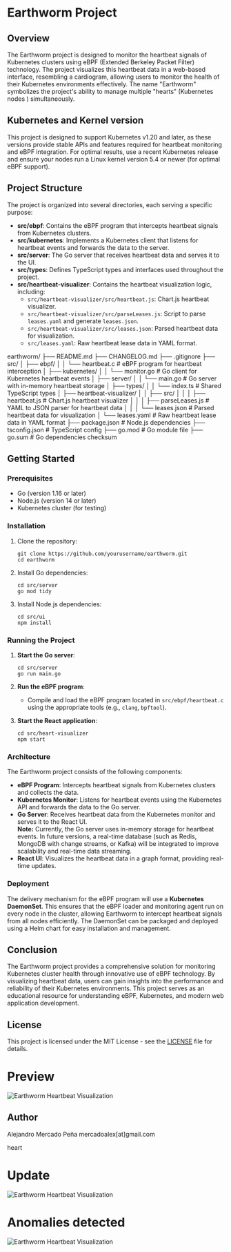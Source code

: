 # Earthworm Project

## Overview
The Earthworm project is designed to monitor the heartbeat signals of Kubernetes clusters using eBPF (Extended Berkeley Packet Filter) technology. The project visualizes this heartbeat data in a web-based interface, resembling a cardiogram, allowing users to monitor the health of their Kubernetes environments effectively. The name "Earthworm" symbolizes the project's ability to manage multiple "hearts" (Kubernetes nodes ) simultaneously.

## Kubernetes and Kernel version
This project is designed to support Kubernetes v1.20 and later, as these versions provide stable APIs and features required for heartbeat monitoring and eBPF integration.
For optimal results, use a recent Kubernetes release and ensure your nodes run a Linux kernel version 5.4 or newer (for optimal eBPF support).

## Project Structure
The project is organized into several directories, each serving a specific purpose:

- **src/ebpf**: Contains the eBPF program that intercepts heartbeat signals from Kubernetes clusters.
- **src/kubernetes**: Implements a Kubernetes client that listens for heartbeat events and forwards the data to the server.
- **src/server**: The Go server that receives heartbeat data and serves it to the UI.
- **src/types**: Defines TypeScript types and interfaces used throughout the project.
- **src/heartbeat-visualizer**: Contains the heartbeat visualization logic, including:
  - `src/heartbeat-visualizer/src/heartbeat.js`: Chart.js heartbeat visualizer.
  - `src/heartbeat-visualizer/src/parseLeases.js`: Script to parse `leases.yaml` and generate `leases.json`.
  - `src/heartbeat-visualizer/src/leases.json`: Parsed heartbeat data for visualization.
  - `src/leases.yaml`: Raw heartbeat lease data in YAML format.

earthworm/
├── README.md
├── CHANGELOG.md
├── .gitignore
├── src/
│   ├── ebpf/
│   │   └── heartbeat.c                # eBPF program for heartbeat interception
│   ├── kubernetes/
│   │   └── monitor.go                 # Go client for Kubernetes heartbeat events
│   ├── server/
│   │   └── main.go                    # Go server with in-memory heartbeat storage
│   ├── types/
│   │   └── index.ts                   # Shared TypeScript types
│   ├── heartbeat-visualizer/
│   │   ├── src/
│   │   │   ├── heartbeat.js           # Chart.js heartbeat visualizer
│   │   │   ├── parseLeases.js         # YAML to JSON parser for heartbeat data
│   │   │   └── leases.json            # Parsed heartbeat data for visualization
│   └── leases.yaml                    # Raw heartbeat lease data in YAML format
├── package.json                       # Node.js dependencies
├── tsconfig.json                      # TypeScript config
├── go.mod                             # Go module file
├── go.sum                             # Go dependencies checksum


## Getting Started


### Prerequisites
- Go (version 1.16 or later)
- Node.js (version 14 or later)
- Kubernetes cluster (for testing)

### Installation
1. Clone the repository:
   ```
   git clone https://github.com/yourusername/earthworm.git
   cd earthworm
   ```

2. Install Go dependencies:
   ```
   cd src/server
   go mod tidy
   ```

3. Install Node.js dependencies:
   ```
   cd src/ui
   npm install
   ```

### Running the Project
1. **Start the Go server**:
   ```
   cd src/server
   go run main.go
   ```

2. **Run the eBPF program**:
   - Compile and load the eBPF program located in `src/ebpf/heartbeat.c` using the appropriate tools (e.g., `clang`, `bpftool`).

3. **Start the React application**:
   ```
   cd src/heart-visualizer
   npm start
   ```

### Architecture
The Earthworm project consists of the following components:
- **eBPF Program**: Intercepts heartbeat signals from Kubernetes clusters and collects the data.
- **Kubernetes Monitor**: Listens for heartbeat events using the Kubernetes API and forwards the data to the Go server.
- **Go Server**: Receives heartbeat data from the Kubernetes monitor and serves it to the React UI.  
  **Note:** Currently, the Go server uses in-memory storage for heartbeat events. In future versions, a real-time database (such as Redis, MongoDB with change streams, or Kafka) will be integrated to improve scalability and real-time data streaming.
- **React UI**: Visualizes the heartbeat data in a graph format, providing real-time updates.


### Deployment

The delivery mechanism for the eBPF program will use a **Kubernetes DaemonSet**. This ensures that the eBPF loader and monitoring agent run on every node in the cluster, allowing Earthworm to intercept heartbeat signals from all nodes efficiently. The DaemonSet can be packaged and deployed using a Helm chart for easy installation and management.


## Conclusion
The Earthworm project provides a comprehensive solution for monitoring Kubernetes cluster health through innovative use of eBPF technology. By visualizing heartbeat data, users can gain insights into the performance and reliability of their Kubernetes environments. This project serves as an educational resource for understanding eBPF, Kubernetes, and modern web application development.

## License
This project is licensed under the MIT License - see the [LICENSE](LICENSE) file for details.

# Preview
![Earthworm Heartbeat Visualization](heartbeat00.png)

## Author
Alejandro Mercado Peña mercadoalex[at]gmail.com

heart
# Update
![Earthworm Heartbeat Visualization](heartbeat02.png)
# Anomalies detected
![Earthworm Heartbeat Visualization](heartbeat03.png)
